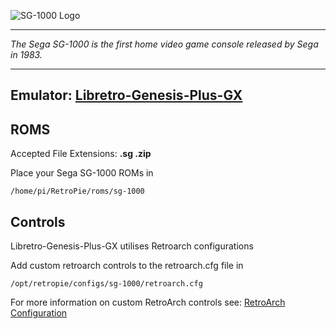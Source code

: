 ![SG-1000 Logo](http://segaretro.org/images/thumb/3/39/SG-1000_logo.svg/622px-SG-1000_logo.svg.png)
***
_The Sega SG-1000 is the first home video game console released by Sega in 1983._
***
## Emulator: [Libretro-Genesis-Plus-GX](https://github.com/libretro/Genesis-Plus-GX)

## ROMS

Accepted File Extensions: **.sg .zip**

Place your Sega SG-1000 ROMs in 
```
/home/pi/RetroPie/roms/sg-1000
```

## Controls

Libretro-Genesis-Plus-GX utilises Retroarch configurations

Add custom retroarch controls to the retroarch.cfg file in
```shell
/opt/retropie/configs/sg-1000/retroarch.cfg
```
For more information on custom RetroArch controls see: [RetroArch Configuration](https://github.com/petrockblog/RetroPie-Setup/wiki/RetroArch-Configuration)